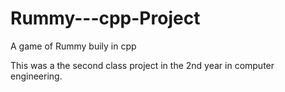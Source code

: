 # Rummy---cpp-Project
A game of Rummy buily in cpp

This was a the second class project in the 2nd year in computer engineering.
